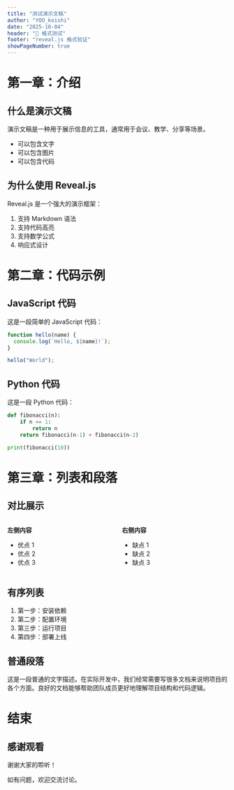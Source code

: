 ```yaml
---
title: "测试演示文稿"
author: "YOO_koishi"
date: "2025-10-04"
header: "🧪 格式测试"
footer: "reveal.js 格式验证"
showPageNumber: true
---
```


# 第一章：介绍

## 什么是演示文稿

演示文稿是一种用于展示信息的工具，通常用于会议、教学、分享等场景。

- 可以包含文字
- 可以包含图片
- 可以包含代码

## 为什么使用 Reveal.js

Reveal.js 是一个强大的演示框架：

1. 支持 Markdown 语法
2. 支持代码高亮
3. 支持数学公式
4. 响应式设计

# 第二章：代码示例

## JavaScript 代码

这是一段简单的 JavaScript 代码：

```javascript
function hello(name) {
  console.log(`Hello, ${name}!`);
}

hello("World");
```

## Python 代码

这是一段 Python 代码：

```python
def fibonacci(n):
    if n <= 1:
        return n
    return fibonacci(n-1) + fibonacci(n-2)

print(fibonacci(10))
```

# 第三章：列表和段落

## 对比展示

<div class="columns">
<div class="column">

**左侧内容**
- 优点 1
- 优点 2
- 优点 3

</div>
<div class="column">

**右侧内容**
- 缺点 1
- 缺点 2
- 缺点 3

</div>
</div>

## 有序列表
1. 第一步：安装依赖
2. 第二步：配置环境
3. 第三步：运行项目
4. 第四步：部署上线

## 普通段落

这是一段普通的文字描述。在实际开发中，我们经常需要写很多文档来说明项目的各个方面。良好的文档能够帮助团队成员更好地理解项目结构和代码逻辑。

# 结束

## 感谢观看

谢谢大家的聆听！

如有问题，欢迎交流讨论。
